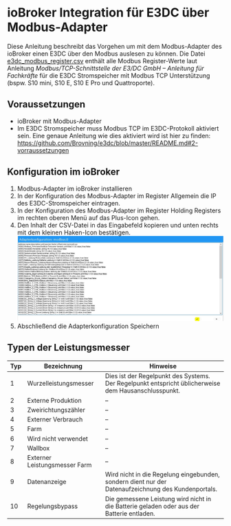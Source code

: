 # ioBroker Integration für E3DC über Modbus-Adapter
Diese Anleitung beschreibt das Vorgehen um mit dem Modbus-Adapter des ioBroker einen E3DC über den Modbus auslesen zu können.
Die Datei [e3dc_modbus_register.csv](./e3dc_modbus_register.csv) enthält alle Modbus Register-Werte laut Anleitung *Modbus/TCP-Schnittstelle der E3/DC GmbH – Anleitung für Fachkräfte* für die E3DC Stromspeicher mit Modbus TCP Unterstützung (bspw. S10 mini, S10 E, S10 E Pro und Quattroporte). 

## Voraussetzungen
* ioBroker mit Modbus-Adapter
* Im E3DC Stromspeicher muss Modbus TCP im E3DC-Protokoll aktiviert sein.
Eine genaue Anleitung wie dies aktiviert wird ist hier zu finden: https://github.com/Brovning/e3dc/blob/master/README.md#2-vorraussetzungen

## Konfiguration im ioBroker
1. Modbus-Adapter im ioBroker installieren
2. In der Konfiguration des Modbus-Adapter im Register Allgemein die IP des E3DC-Stromspeicher eintragen.
3. In der Konfiguration des Modbus-Adapter im Register Holding Registers im rechten oberen Menü auf das Plus-Icon gehen.
4. Den Inhalt der CSV-Datei in das Eingabefeld kopieren und unten rechts mit dem kleinen Haken-Icon bestätigen.
![Menü Import aus CSV in der modbus-Adapterkonfiguration im ioBroker](./ioBroker_modbus-adapter_import.jpg?raw=true "ioBroker > Instanzen > modbus-Adapter > Konfiguration > Holding Registers > Import aus CSV")
5. Abschließend die Adapterkonfiguration Speichern

## Typen der Leistungsmesser
|Typ|Bezeichnung|Hinweise|
|--- | --- | --- |
|1|Wurzelleistungsmesser| Dies ist der Regelpunkt des Systems. Der Regelpunkt entspricht üblicherweise dem Hausanschlusspunkt.|
|2|Externe Produktion|–|
|3|Zweirichtungszähler|–|
|4|Externer Verbrauch|–|
|5|Farm|–|
|6|Wird nicht verwendet|–|
|7|Wallbox|–|
|8|Externer Leistungsmesser Farm|–|
|9|Datenanzeige|Wird nicht in die Regelung eingebunden, sondern dient nur der Datenaufzeichnung des Kundenportals.|
|10|Regelungsbypass|Die gemessene Leistung wird nicht in die Batterie geladen oder aus der Batterie entladen. |
